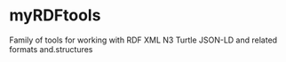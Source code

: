 # myRDFtools
Family of tools for working with RDF XML N3 Turtle JSON-LD and related formats and.structures

